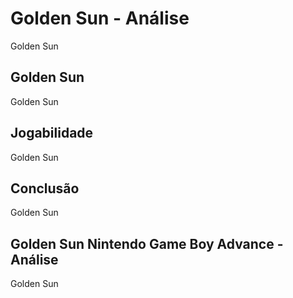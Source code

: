 ---
---

# Golden Sun - Análise

Golden Sun

## Golden Sun

Golden Sun

## Jogabilidade

Golden Sun

## Conclusão

Golden Sun

## Golden Sun Nintendo Game Boy Advance - Análise

Golden Sun
